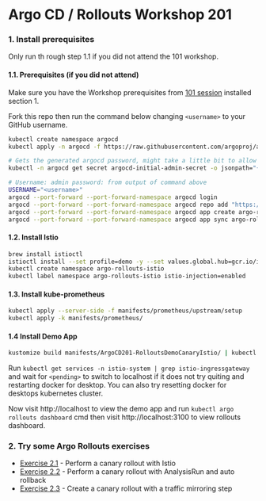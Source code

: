 # Argo CD / Rollouts Workshop 201

### 1. Install prerequisites

Only run th rough step 1.1 if you did not attend the 101 workshop.

#### 1.1. Prerequisites (if you did not attend)

Make sure you have the Workshop prerequisites from [101 session](101_README.md) installed section 1.

Fork this repo then run the command below changing `<username>` to your GitHub username.

```sh
kubectl create namespace argocd
kubectl apply -n argocd -f https://raw.githubusercontent.com/argoproj/argo-cd/stable/manifests/install.yaml

# Gets the generated argocd password, might take a little bit to allow argocd to fully start
kubectl -n argocd get secret argocd-initial-admin-secret -o jsonpath="{.data.password}" | base64 -d

# Username: admin password: from output of command above
USERNAME="<username>"
argocd --port-forward --port-forward-namespace argocd login
argocd --port-forward --port-forward-namespace argocd repo add "https://github.com/$USERNAME/ArgoCDRollouts"
argocd --port-forward --port-forward-namespace argocd app create argo-rollouts --repo "https://github.com/$USERNAME/ArgoCDRollouts" --path manifests/ArgoCD101-RolloutsController --dest-namespace argo-rollouts --dest-server https://kubernetes.default.svc
argocd --port-forward --port-forward-namespace argocd app sync argo-rollouts
```

#### 1.2. Install Istio

```sh
brew install istioctl
istioctl install --set profile=demo -y --set values.global.hub=gcr.io/istio-testing --set values.global.tag=1.16-alpha.8a03fdd12a21ce72ec0ecbee21fe0aa07ad835f4
kubectl create namespace argo-rollouts-istio
kubectl label namespace argo-rollouts-istio istio-injection=enabled
```

#### 1.3. Install kube-prometheus
```sh
kubectl apply --server-side -f manifests/prometheus/upstream/setup
kubectl apply -k manifests/prometheus/
```

#### 1.4 Install Demo App

```sh
kustomize build manifests/ArgoCD201-RolloutsDemoCanaryIstio/ | kubectl apply -f -
```

Run `kubectl get services -n istio-system | grep istio-ingressgateway` and wait for `<pending>` to switch to localhost
if it does not try quiting and restarting docker for desktop. You can also try resetting docker for desktops kubernetes cluster.

Now visit http://localhost to view the demo app and run `kubectl argo rollouts dashboard` cmd then visit http://localhost:3100 to view rollouts
dashboard.

### 2. Try some Argo Rollouts exercises

- [Exercise 2.1](Tasks-201-Rollouts/task1.md) - Perform a canary rollout with Istio
- [Exercise 2.2](Tasks-201-Rollouts/task2.md) - Perform a canary rollout with AnalysisRun and auto rollback
- [Exercise 2.3](Tasks-201-Rollouts/task3.md) - Create a canary rollout with a traffic mirroring step
